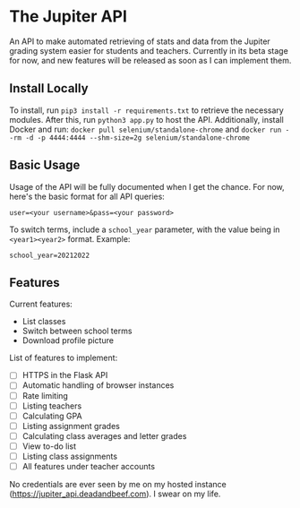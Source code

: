# The Jupiter API
An API to make automated retrieving of stats and data from the Jupiter grading system easier for students and teachers. Currently in its beta stage for now, and new features will be released as soon as I can implement them.

## Install Locally
To install, run `pip3 install -r requirements.txt` to retrieve the necessary modules. After this, run `python3 app.py` to host the API.
Additionally, install Docker and run: `docker pull selenium/standalone-chrome` and `docker run --rm -d -p 4444:4444 --shm-size=2g selenium/standalone-chrome`

## Basic Usage
Usage of the API will be fully documented when I get the chance. For now, here's the basic format for all API queries:
```
user=<your username>&pass=<your password>
```
To switch terms, include a `school_year` parameter, with the value being in `<year1><year2>` format.
Example:
```
school_year=20212022
```
## Features
Current features:
- List classes
- Switch between school terms
- Download profile picture

List of features to implement:
- [ ] HTTPS in the Flask API
- [ ] Automatic handling of browser instances
- [ ] Rate limiting
- [ ] Listing teachers
- [ ] Calculating GPA
- [ ] Listing assignment grades
- [ ] Calculating class averages and letter grades
- [ ] View to-do list
- [ ] Listing class assignments
- [ ] All features under teacher accounts

No credentials are ever seen by me on my hosted instance (https://jupiter_api.deadandbeef.com). I swear on my life.
